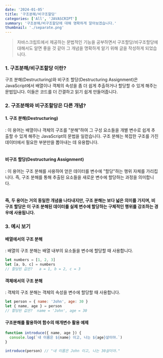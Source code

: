 ```yaml
---
date: '2024-01-05'
title: '구조분해/비구조할당'
categories: ['All', 'JAVASCRIPT']
summary: '구조분해/비구조할당에 대해 명확하게 알아보겠습니다.'
thumbnail: './separate.png'
---
```


> 자바스크립트에서 제공하는 문법적인 기능을 공부하면서 구조할당/비구조할당에 대해서도 알면 좋을 것 같아 그 개념을 명확하게 알기 위해 글을 작성하게 되었습니다.

### 1. 구조분해/비구조할당 이란?

구조 분해(Destructuring)와 비구조 할당(Destructuring Assignment)은 JavaScript에서 배열이나 객체의 속성을 좀 더 쉽게 추출하거나 할당할 수 있게 해주는 문법입니다. 이들은 코드를 더 간결하고 읽기 쉽게 만들어줍니다.

### 2. 구조분해와 비구조할당은 다른 개념?

#### **1. 구조 분해(Destructuring)**

: 이 용어는 배열이나 객체의 구조를 "분해"하여 그 구성 요소들을 개별 변수로 쉽게 추출할 수 있게 해주는 JavaScript의 문법을 일컫습니다. 구조 분해는 복잡한 구조를 가진 데이터에서 필요한 부분만을 뽑아내는 데 유용합니다.
<br/>
<br/>

#### **비구조 할당(Destructuring Assignment)**

: 이 용어는 구조 분해를 사용하여 얻은 데이터를 변수에 "할당"하는 행위 자체를 가리킵니다. 즉, 구조 분해를 통해 추출된 요소들을 새로운 변수에 할당하는 과정을 의미합니다.
<br/>
<br/>

#### **즉, 두 용어는 거의 동일한 개념을 나타내지만, 구조 분해는 보다 넓은 의미를 가지며, 비구조 할당은 이 구조 분해된 데이터를 실제 변수에 할당하는 구체적인 행위를 강조하는 경우에 사용됩니다.**

### 3. 예시 보기

#### **배열에서의 구조 분해**

: 배열의 구조 분해는 배열 내부의 요소들을 변수에 할당할 때 사용합니다.

```javascript
let numbers = [1, 2, 3]
let [a, b, c] = numbers
// 할당된 값은?   a = 1, b = 2, c = 3
```

#### **객체에서의 구조 분해**

: 객체의 구조 분해는 객체의 속성을 변수에 할당할 때 사용합니다.

```javascript
let person = { name: 'John', age: 30 }
let { name, age } = person
// 할당된 값은?  name = 'John', age = 30
```

#### **구조분해를 활용하여 함수의 매개변수 활용 예제**

```javascript
function introduce({ name, age }) {
  console.log(`내 이름은 ${name} 이고, 나는 ${age}살이야.`)
}

introduce(person) // "내 이름은 John 이고, 나는 30살이야."
```

<br/>
<br/>
